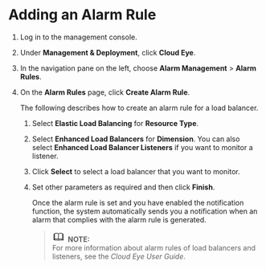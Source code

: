 # Adding an Alarm Rule<a name="EN-US_TOPIC_0124328098"></a>

1.  Log in to the management console.
2.  Under  **Management & Deployment**, click  **Cloud Eye**.
3.  In the navigation pane on the left, choose  **Alarm Management**  \>  **Alarm Rules**.
4.  On the  **Alarm Rules**  page, click  **Create Alarm Rule**.

    The following describes how to create an alarm rule for a load balancer.

    1.  Select  **Elastic Load Balancing**  for  **Resource Type**.
    2.  Select  **Enhanced Load Balancers**  for  **Dimension**. You can also select  **Enhanced Load Balancer Listeners**  if you want to monitor a listener.
    3.  Click  **Select**  to select a load balancer that you want to monitor.
    4.  Set other parameters as required and then click  **Finish**.

        Once the alarm rule is set and you have enabled the notification function, the system automatically sends you a notification when an alarm that complies with the alarm rule is generated.

        >![](public_sys-resources/icon-note.gif) **NOTE:**   
        >For more information about alarm rules of load balancers and listeners, see the  _Cloud Eye User Guide_.  



